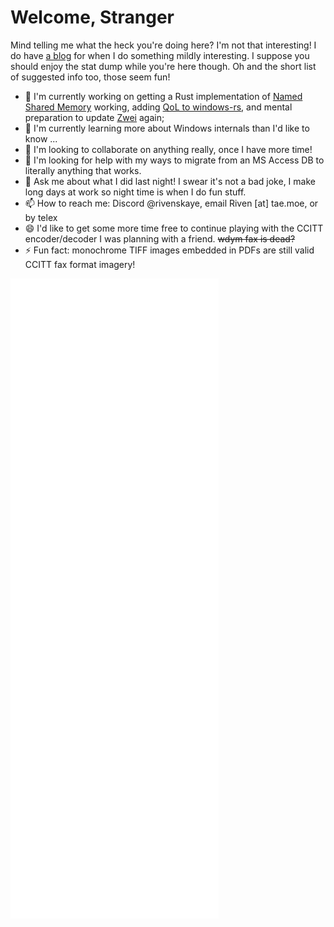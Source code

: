 # Welcome, Stranger

Mind telling me what the heck you're doing here? I'm not that interesting! I do have [a blog](https://skaye.blog) for when I do something mildly interesting. I suppose you should enjoy the stat dump while you're here though. Oh and the short list of suggested info too, those seem fun!

- 🔭 I'm currently working on getting a Rust implementation of [Named Shared Memory](https://github.com/RivenSkaye/WinMMF-rs) working, adding [QoL to windows-rs](https://github.com/RivenSkaye/windows-rs-ext), and mental preparation to update [Zwei](https://github.com/RivenSkaye/ZweiBot) again;
- 🌱 I'm currently learning more about Windows internals than I'd like to know ...
- 👯 I'm looking to collaborate on anything really, once I have more time!
- 🤔 I'm looking for help with my ways to migrate from an MS Access DB to literally anything that works.
- 💬 Ask me about what I did last night! I swear it's not a bad joke, I make long days at work so night time is when I do fun stuff.
- 📫 How to reach me: Discord @rivenskaye, email Riven [at] tae.moe, or by telex
- 😄 I'd like to get some more time free to continue playing with the CCITT encoder/decoder I was planning with a friend. ~~wdym fax is dead?~~
- ⚡ Fun fact: monochrome TIFF images embedded in PDFs are still valid CCITT fax format imagery!

![Metrics generated by lowlighter/metrics](https://raw.githubusercontent.com/RivenSkaye/RivenSkaye/refs/heads/master/github-metrics.svg "Stats so bad I could be an isekai protag")
